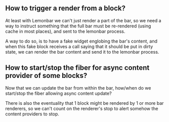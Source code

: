 
## How to trigger a render from a block?

At least with Lemonbar we can't just render a part of the bar, so we need a way to instruct something that the full bar must be re-rendered (using cache in most places), and sent to the lemonbar process.

A way to do so, is to have a fake widget englobing the bar's content, and when this fake block receives a call saying that it should be put in dirty state, we can render the bar content and send it to the lemonbar process.


## How to start/stop the fiber for async content provider of some blocks?

Now that we can update the bar from within the bar, how/when do we start/stop the fiber allowing async content update?

There is also the eventuality that 1 block might be rendered by 1 or more bar renderers, so we can't count on the renderer's stop to alert somehow the content providers to stop.
